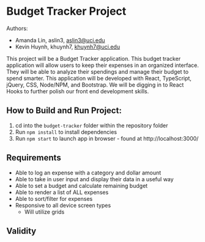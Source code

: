 # Budget Tracker Project

Authors:
- Amanda Lin, aslin3, aslin3@uci.edu
- Kevin Huynh, khuynh7, khuynh7@uci.edu

This project will be a Budget Tracker application. This budget tracker application will allow users to keep their expenses in an organized interface. They will be able to analyze their spendings and manage their budget to spend smarter. This application will be developed with React, TypeScript, jQuery, CSS, Node/NPM, and Bootstrap. We will be digging in to React Hooks to further polish our front end development skills. 


## How to Build and Run Project:
1. cd into the `budget-tracker` folder within the repository folder
2. Run `npm install` to install dependencies
3. Run `npm start` to launch app in browser - found at http://localhost:3000/


## Requirements 

- Able to log an expense with a category and dollar amount
- Able to take in user input and display their data in a useful way
- Able to set a budget and calculate remaining budget
- Able to render a list of ALL expenses
- Able to sort/filter for expenses
- Responsive to all device screen types
  - Will utilize grids
  
 ## Validity



